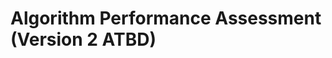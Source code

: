 # Algorithm Performance Assessment (Version 2 ATBD)

<!--


Self standing Python code and results within Jupyter Book

### L1 E2ES Demonstration Reference Scenario (Picasso) scene definition

### Algorithm Performance Metrics (MPEF)

### Algorithm Calibration Data Set (ACDAT)

### Algorithm Validation Data Set (AVDAT)

### Test Results using Demonstration Reference Scenario

### Algorithm Performance Assessment using Demonstration Reference Scenario

# Version 2 ATBD: Roadmap for future ATBD development

-->


